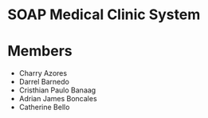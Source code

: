 # SOAP Medical Clinic System
# Members
- Charry Azores
- Darrel Barnedo
- Cristhian Paulo Banaag
- Adrian James Boncales
- Catherine Bello